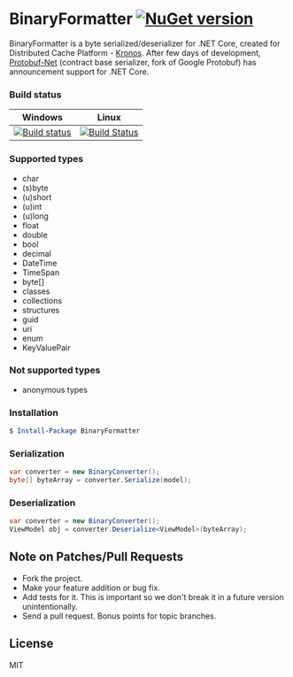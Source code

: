 # BinaryFormatter  [![NuGet version](https://badge.fury.io/nu/BinaryFormatter.svg)](https://badge.fury.io/nu/BinaryFormatter)
BinaryFormatter is a byte serialized/deserializer for .NET Core, created for Distributed Cache Platform - [Kronos][kronos-url]. After few days of development, [Protobuf-Net][protobuf-net-url] (contract base serializer, fork of Google Protobuf) has announcement  support for .NET Core. 

### Build status
| Windows |  Linux |
|:-------:|:------:|
|  [![Build status](https://ci.appveyor.com/api/projects/status/pklx6d4i71i8lbu4?svg=true)](https://ci.appveyor.com/project/LukaszPyrzyk/binaryformatter) | [![Build Status](https://travis-ci.org/lukasz-pyrzyk/BinaryFormatter.svg?branch=master)](https://travis-ci.org/lukasz-pyrzyk/BinaryFormatter) |



### Supported types
  - char
  - (s)byte
  - (u)short
  - (u)int
  - (u)long
  - float
  - double
  - bool
  - decimal
  - DateTime
  - TimeSpan
  - byte[]
  - classes
  - collections
  - structures
  - guid
  - uri
  - enum
  - KeyValuePair

 ### Not supported types
- anonymous types

### Installation
```powershell
$ Install-Package BinaryFormatter
```

### Serialization
```cs
var converter = new BinaryConverter();
byte[] byteArray = converter.Serialize(model);
```    

### Deserialization
```cs
var converter = new BinaryConverter();
ViewModel obj = converter.Deserialize<ViewModel>(byteArray);
```    

## Note on Patches/Pull Requests

 * Fork the project.
 * Make your feature addition or bug fix.
 * Add tests for it. This is important so we don't break it in a future version unintentionally.
 * Send a pull request. Bonus points for topic branches.

License
----
MIT

   [kronos-url]: <https://github.com/lukasz-pyrzyk/Kronos>
   [protobuf-net-url]: <https://github.com/mgravell/protobuf-net>
